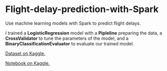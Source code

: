 # Flight-delay-prediction-with-Spark
Use machine learning models with Spark to predict flight delays.

I trained a **LogisticRegression** model with a **Pipleline** preparing the data, a **CrossValidator** to tune the parameters of the model, and a **BinaryClassificationEvaluator** to evaluate our trained model.

[Dataset on Kaggle.](https://www.kaggle.com/tylerx/flights-and-airports-data)

[Notebook on Kaggle.](https://www.kaggle.com/tylerx/machine-learning-with-spark)
